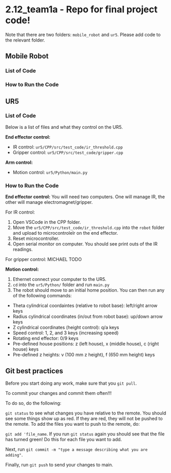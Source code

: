 # 2.12_team1a - Repo for final project code!

Note that there are two folders: ```mobile_robot``` and ```ur5```. Please add code to the relevant folder.

## Mobile Robot

### List of Code

### How to Run the Code

## UR5

### List of Code
Below is a list of files and what they control on the UR5.

**End effector control:**

- IR control: ```ur5/CPP/src/test_code/ir_threshold.cpp```
- Gripper control: ```ur5/CPP/src/test_code/gripper.cpp```

**Arm control:**

- Motion control: ```ur5/Python/main.py```

### How to Run the Code

**End effector control:**
You will need two computers. One will manage IR, the other will manage electromagnet/gripper.

For IR control:
1. Open VSCode in the CPP folder.
2. Move the ```ur5/CPP/src/test_code/ir_threshold.cpp``` into the ```robot``` folder and upload to microcontrolelr on the end effector. 
3. Reset microcontroller.
4. Open serial monitor on computer. You should see print outs of the IR readings.

For gripper control:
MICHAEL TODO

**Motion control:**

1. Ethernet connect your computer to the UR5.
2. ```cd``` into the ```ur5/Python/``` folder and run ```main.py```
3. The robot should move to an initial home position. You can then run any of the following commands:

- Theta cylindrical coordaintes (relative to robot base): left/right arrow keys
- Radius cylindrical coordinates (in/out from robot base): up/down arrow keys
- Z cylindrical coordinates (height control): q/a keys
- Speed control: 1, 2, and 3 keys (increasing speed)
- Rotating end effector: 0/9 keys
- Pre-defined house positions: z (left house), x (middle house), c (right house) keys
- Pre-defined z heights: v (100 mm z height), f (650 mm height) keys

## Git best practices

Before you start doing any work, make sure that you ```git pull```.

To commit your changes and commit them often!!!

To do so, do the following:

```git status``` to see what changes you have relative to the remote. You should see some things show up as red. If they are red, they will not be pushed to the remote. To add the files you want to push to the remote, do:

```git add 'file_name```. If you run ```git status``` again you should see that the file has turned green! Do this for each file you want to add.

Next, run ```git commit -m "type a message describing what you are adding"```.

Finally, run ```git push``` to send your changes to main.